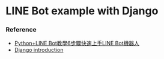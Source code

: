 # **LINE Bot** example with **Django**
### Reference
- [Python+LINE Bot教學6步驟快速上手LINE Bot機器人](https://www.learncodewithmike.com/2020/06/python-line-bot.html)
- [Django introduction](https://developer.mozilla.org/en-US/docs/Learn/Server-side/Django/Introduction)